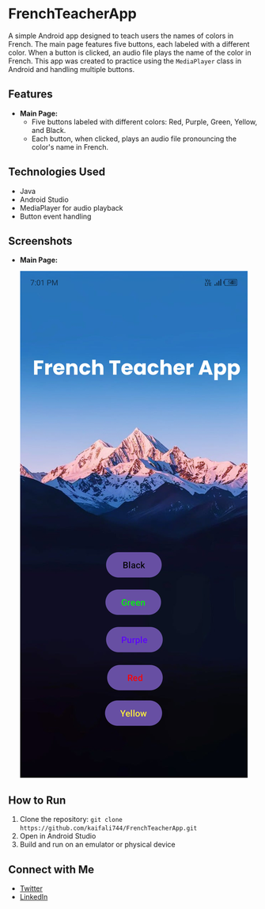 # FrenchTeacherApp
A simple Android app designed to teach users the names of colors in French. The main page features five buttons, each labeled with a different color. When a button is clicked, an audio file plays the name of the color in French. This app was created to practice using the `MediaPlayer` class in Android and handling multiple buttons.

## Features
- **Main Page:**
  - Five buttons labeled with different colors: Red, Purple, Green, Yellow, and Black.
  - Each button, when clicked, plays an audio file pronouncing the color's name in French.

## Technologies Used
- Java
- Android Studio
- MediaPlayer for audio playback
- Button event handling

## Screenshots
- **Main Page:**

  ![Main Page](./images/main_page.png)

## How to Run
1. Clone the repository: `git clone https://github.com/kaifali744/FrenchTeacherApp.git`
2. Open in Android Studio
3. Build and run on an emulator or physical device


## Connect with Me
- [Twitter](https://x.com/kaifali744)
- [LinkedIn](https://www.linkedin.com/in/mohammad-kaif-ali-3a19671a0/)
